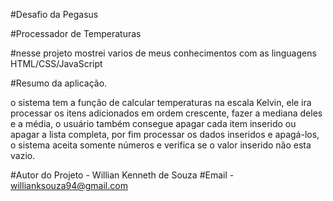 #Desafio da Pegasus

#Processador de Temperaturas

#nesse projeto mostrei varios de meus conhecimentos com as linguagens HTML/CSS/JavaScript

#Resumo da aplicação.

o sistema tem a função de calcular temperaturas na escala Kelvin, ele ira processar os itens adicionados em ordem crescente, fazer a mediana deles e a média, o usuário também consegue apagar cada item inserido ou apagar a lista completa, por fim processar os dados inseridos e apagá-los, o sistema aceita somente números e verifica se o valor inserido não esta vazio.

#Autor do Projeto - Willian Kenneth de Souza
#Email - willianksouza94@gmail.com
